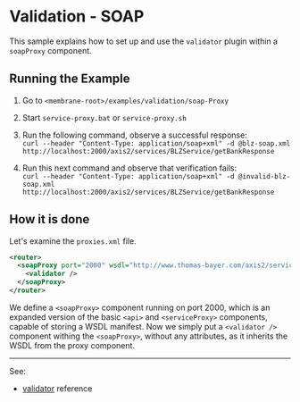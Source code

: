 # Validation - SOAP

This sample explains how to set up and use the `validator` plugin within a `soapProxy` component.


## Running the Example

1. Go to `<membrane-root>/examples/validation/soap-Proxy`


2. Start `service-proxy.bat` or `service-proxy.sh`


3. Run the following command, observe a successful response:  
    `curl --header "Content-Type: application/soap+xml" -d @blz-soap.xml http://localhost:2000/axis2/services/BLZService/getBankResponse`


4. Run this next command and observe that verification fails:  
    `curl --header "Content-Type: application/soap+xml" -d @invalid-blz-soap.xml http://localhost:2000/axis2/services/BLZService/getBankResponse`

## How it is done

Let's examine the `proxies.xml` file.

```xml
<router>
  <soapProxy port="2000" wsdl="http://www.thomas-bayer.com/axis2/services/BLZService?wsdl">
    <validator />
  </soapProxy>
</router>
```

We define a `<soapProxy>` component running on port 2000, which is an expanded version of the basic `<api>` and `<serviceProxy>` components, capable of storing a WSDL manifest.
Now we simply put a `<validator />` component withing the `<soapProxy>`, without any attributes, as it inherits the WSDL from the proxy component.

---
See:
- [validator](https://membrane-soa.org/api-gateway-doc/current/configuration/reference/validator.htm) reference